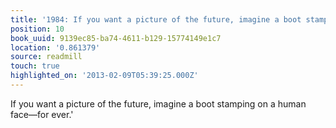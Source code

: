 ```yaml
---
title: '1984: If you want a picture of the future, imagine a boot stamping…'
position: 10
book_uuid: 9139ec85-ba74-4611-b129-15774149e1c7
location: '0.861379'
source: readmill
touch: true
highlighted_on: '2013-02-09T05:39:25.000Z'
---
```


If you want a picture of the future, imagine a boot stamping on a human face—for ever.'